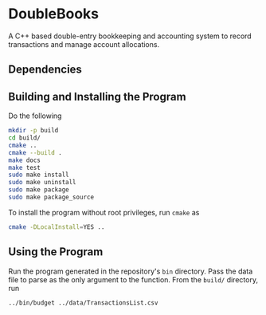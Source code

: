 # DoubleBooks

A C++ based double-entry bookkeeping and accounting system to record transactions and manage account allocations.

## Dependencies



## Building and Installing the Program

Do the following

```bash
mkdir -p build
cd build/
cmake ..
cmake --build .
make docs
make test
sudo make install
sudo make uninstall
sudo make package
sudo make package_source
```

To install the program without root privileges, run `cmake` as

```bash
cmake -DLocalInstall=YES ..
```

## Using the Program

Run the program generated in the repository's `bin` directory. Pass the data file to parse as the only argument to the function. From the `build/` directory, run

```bash
../bin/budget ../data/TransactionsList.csv
```